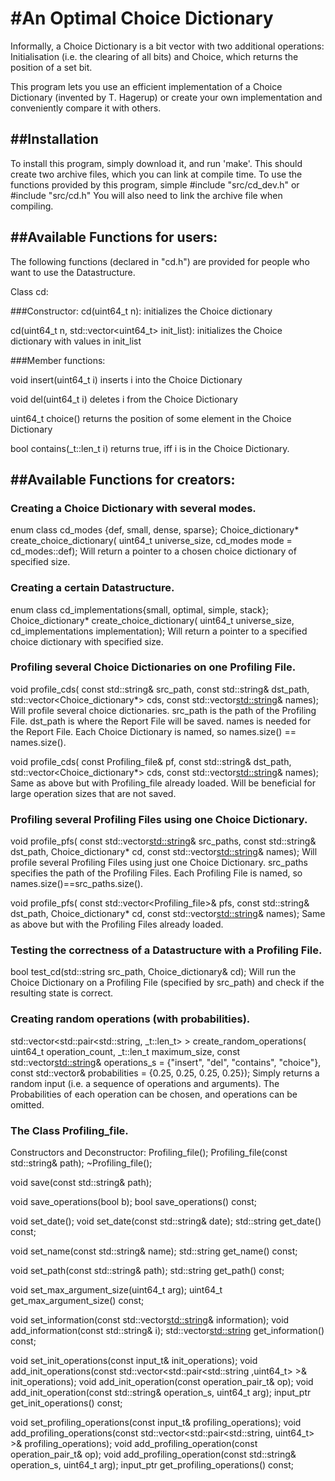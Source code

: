#An Optimal Choice Dictionary
=============================

Informally, a Choice Dictionary is a bit vector with two additional operations: Initialisation (i.e. the clearing of all bits) and Choice, which returns the position of a set bit.

This program lets you use an efficient implementation of a Choice Dictionary (invented by T. Hagerup) or create your own implementation and conveniently compare it with others.

##Installation
--------------
To install this program, simply download it, and run 'make'.
This should create two archive files, which you can link at compile time.
To use the functions provided by this program, simple #include "src/cd_dev.h" or #include "src/cd.h"
You will also need to link the archive file when compiling.


##Available Functions for users:
--------------------------------
The following functions (declared in "cd.h") are provided for people who want to use the Datastructure.

Class cd:

###Constructor:
cd(uint64_t n):
initializes the Choice dictionary

cd(uint64_t n, std::vector<uint64_t> init_list):
initializes the Choice dictionary with values in init_list

###Member functions:

void insert(uint64_t i)
inserts i into the Choice Dictionary

void del(uint64_t i)
deletes i from the Choice Dictionary

uint64_t choice()
returns the position of some element in the Choice Dictionary

bool contains(_t::len_t i)
returns true, iff i is in the Choice Dictionary.


##Available Functions for creators:
-----------------------------------



### Creating a Choice Dictionary with several modes.
enum class cd_modes {def, small, dense, sparse};
Choice_dictionary* create_choice_dictionary(
		uint64_t universe_size, 
		cd_modes mode = cd_modes::def);
Will return a pointer to a chosen choice dictionary of specified size.


### Creating a certain Datastructure.
enum class cd_implementations{small, optimal, simple, stack};
Choice_dictionary* create_choice_dictionary(
		uint64_t universe_size, 
		cd_implementations implementation);
Will return a pointer to a specified choice dictionary with specified size.


### Profiling several Choice Dictionaries on one Profiling File.
void profile_cds(
		const std::string& src_path, 
		const std::string& dst_path, 
		std::vector<Choice_dictionary*> cds, 
		const std::vector<std::string>& names);
Will profile several choice dictionaries. src_path is the path of the Profiling File.
dst_path is where the Report File will be saved. names is needed for the Report File.
Each Choice Dictionary is named, so names.size() == names.size().

void profile_cds(
		const Profiling_file& pf, 
		const std::string& dst_path, 
		std::vector<Choice_dictionary*> cds, 
		const std::vector<std::string>& names);
Same as above but with Profiling_file already loaded.
Will be beneficial for large operation sizes that are not saved.


### Profiling several Profiling Files using one Choice Dictionary.
void profile_pfs(
		const std::vector<std::string>& src_paths, 
		const std::string& dst_path, 
		Choice_dictionary* cd, 
		const std::vector<std::string>& names);
Will profile several Profiling Files using just one Choice Dictionary.
src_paths specifies the path of the Profiling Files.
Each Profiling File is named, so names.size()==src_paths.size().

void profile_pfs(
		const std::vector<Profiling_file>& pfs, 
		const std::string& dst_path, 
		Choice_dictionary* cd, 
		const std::vector<std::string>& names);
Same as above but with the Profiling Files already loaded.

### Testing the correctness of a Datastructure with a Profiling File.
bool test_cd(std::string src_path, Choice_dictionary& cd);
Will run the Choice Dictionary on a Profiling File (specified by src_path) and check if 
the resulting state is correct.

### Creating random operations (with probabilities).
std::vector<std::pair<std::string, _t::len_t> > create_random_operations(
		uint64_t operation_count,
		_t::len_t maximum_size,
		const std::vector<std::string>& operations_s 
			= {"insert", "del", "contains", "choice"},
		const std::vector<double>& probabilities 
			= {0.25, 0.25, 0.25, 0.25});
Simply returns a random input (i.e. a sequence of operations and arguments).
The Probabilities of each operation can be chosen, and operations can be omitted.


### The Class Profiling_file.

Constructors and Deconstructor:
Profiling_file();
Profiling_file(const std::string& path);
~Profiling_file();

void save(const std::string& path);

void save_operations(bool b);
bool save_operations() const;

void set_date();
void set_date(const std::string& date);
std::string get_date() const;

void set_name(const std::string& name);
std::string get_name() const;

void set_path(const std::string& path);
std::string get_path() const;

void set_max_argument_size(uint64_t arg);
uint64_t get_max_argument_size() const;

void set_information(const std::vector<std::string>& information);
void add_information(const std::string& i);
std::vector<std::string> get_information() const;

void set_init_operations(const input_t& init_operations);
void add_init_operations(const std::vector<std::pair<std::string ,uint64_t> >& init_operations);
void add_init_operation(const operation_pair_t& op);
void add_init_operation(const std::string& operation_s, uint64_t arg);
input_ptr get_init_operations() const;

void set_profiling_operations(const input_t& profiling_operations);
void add_profiling_operations(const std::vector<std::pair<std::string, uint64_t> >& profiling_operations);
void add_profiling_operation(const operation_pair_t& op);
void add_profiling_operation(const std::string& operation_s, uint64_t arg);
		input_ptr get_profiling_operations() const;
